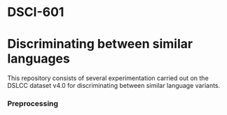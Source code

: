 # DSCI-601 #

# Discriminating between similar languages #

This repository consists of several experimentation carried out on the DSLCC dataset v4.0 for discriminating between similar language variants.


### Preprocessing ####
